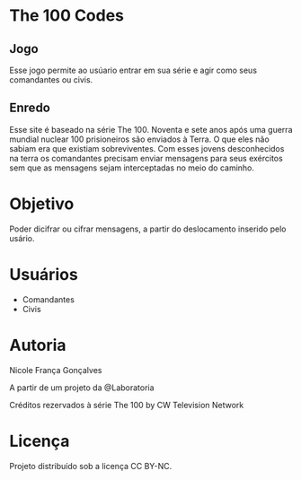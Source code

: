 # The 100 Codes

## Jogo

Esse jogo permite ao usúario entrar em sua série e agir como seus comandantes ou civis.

## Enredo

Esse site é baseado na série The 100. Noventa e sete anos após uma guerra mundial nuclear 100 prisioneiros são enviados à Terra. O que eles não sabiam era que existiam sobreviventes. Com esses jovens desconhecidos na terra os comandantes precisam enviar mensagens para seus exércitos sem que as mensagens sejam interceptadas no meio do caminho.

# Objetivo

Poder dicifrar ou cifrar mensagens, a partir do deslocamento inserido pelo usário.

# Usuários 

* Comandantes
* Civis

# Autoria

 Nicole França Gonçalves

 A partir de um projeto da @Laboratoria

 Créditos rezervados à série The 100 by CW Television Network

# Licença

Projeto distribuído sob a licença CC BY-NC.